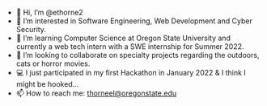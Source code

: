 - 👋 Hi, I’m @ethorne2
- 👀 I’m interested in Software Engineering, Web Development and Cyber Security.
- 🌱 I’m learning Computer Science at Oregon State University and currently a web tech intern with a SWE internship for Summer 2022.
- 💞️ I’m looking to collaborate on specialty projects regarding the outdoors, cats or horror movies.
- 💻 I just participated in my first Hackathon in January 2022 & I think I might be hooked...
- 📫 How to reach me: thorneel@oregonstate.edu

<!---
ethorne2/ethorne2 is a ✨ special ✨ repository because its `README.md` (this file) appears on your GitHub profile.
You can click the Preview link to take a look at your changes.
--->
